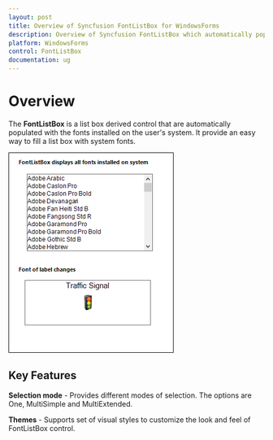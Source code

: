 ```yaml
---
layout: post
title: Overview of Syncfusion FontListBox for WindowsForms
description: Overview of Syncfusion FontListBox which automatically populated with the fonts installed on the user's system
platform: WindowsForms
control: FontListBox
documentation: ug
---
```



# Overview

The **FontListBox** is a list box derived control that are automatically populated with the fonts installed on the user's system. It provide an easy way to fill a list box with system fonts. 

![Overview of FontListBox](Overview_images/overview.png)


## Key Features

**Selection mode** - Provides different modes of selection. The options are One, MultiSimple and MultiExtended.

**Themes** - Supports set of visual styles to customize the look and feel of FontListBox control.
